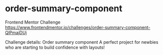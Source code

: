 # order-summary-component

Frontend Mentor Challenge https://www.frontendmentor.io/challenges/order-summary-component-QlPmajDUj

Challenge details:
Order summary component
A perfect project for newbies who are starting to build confidence with layouts!
